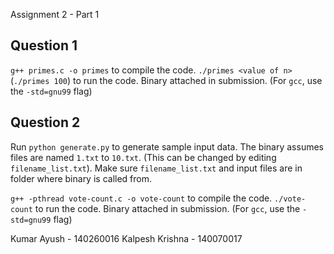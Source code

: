 Assignment 2 - Part 1

Question 1
-----------
`g++ primes.c -o primes` to compile the code. `./primes <value of n>` (`./primes 100`) to run the code. Binary attached in submission. (For `gcc`, use the `-std=gnu99` flag)

Question 2
-----------
Run `python generate.py` to generate sample input data. The binary assumes files are named `1.txt` to `10.txt`. (This can be changed by editing `filename_list.txt`). Make sure `filename_list.txt` and input files are in folder where binary is called from.

`g++ -pthread vote-count.c -o vote-count` to compile the code. `./vote-count` to run the code. Binary attached in submission. (For `gcc`, use the `-std=gnu99` flag)

Kumar Ayush - 140260016
Kalpesh Krishna - 140070017
